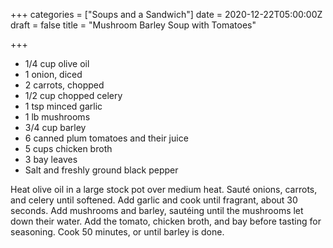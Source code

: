 +++
categories = ["Soups and a Sandwich"]
date = 2020-12-22T05:00:00Z
draft = false
title = "Mushroom Barley Soup with Tomatoes"

+++
* 1/4 cup olive oil 
* 1 onion, diced 
* 2 carrots, chopped
* 1/2 cup chopped celery 
* 1 tsp minced garlic 
* 1 lb mushrooms 
* 3/4 cup barley 
* 6 canned plum tomatoes and their juice 
* 5 cups chicken broth 
* 3 bay leaves 
* Salt and freshly ground black pepper

Heat olive oil in a large stock pot over medium heat. Sauté onions, carrots, and celery until softened. Add garlic and cook until fragrant, about 30 seconds. Add mushrooms and barley, sautéing until the mushrooms let down their water. Add the tomato, chicken broth, and bay before tasting for seasoning. Cook 50 minutes, or until barley is done.